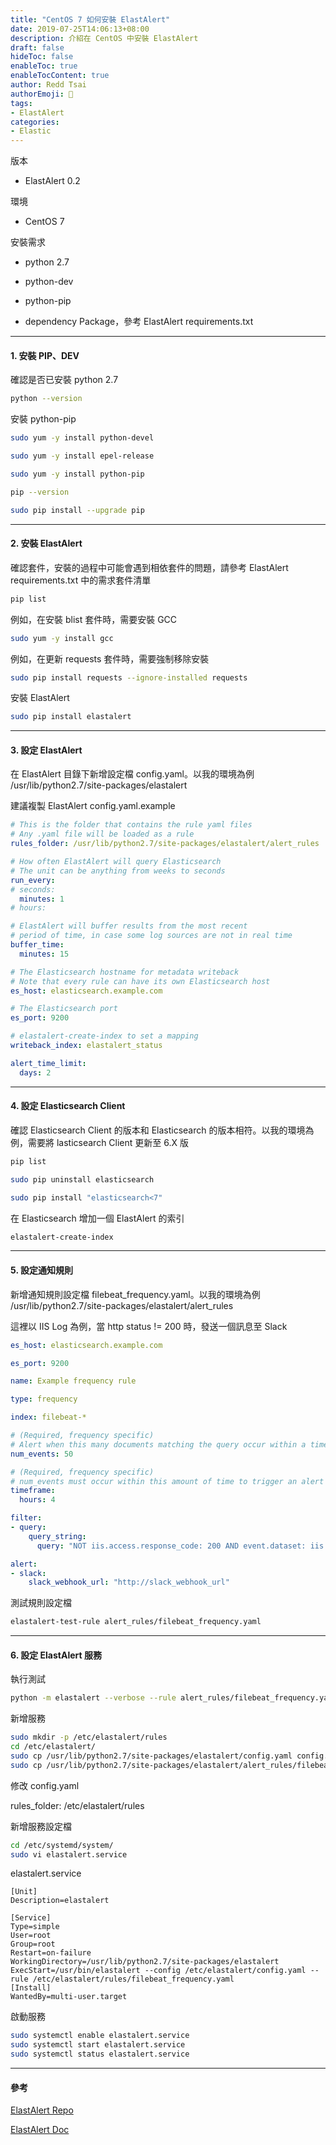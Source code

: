```yaml
---
title: "CentOS 7 如何安裝 ElastAlert"
date: 2019-07-25T14:06:13+08:00
description: 介紹在 CentOS 中安裝 ElastAlert
draft: false
hideToc: false
enableToc: true
enableTocContent: true
author: Redd Tsai
authorEmoji: 🐔
tags:
- ElastAlert
categories:
- Elastic
---
```


<!--more-->

版本

* ElastAlert 0.2

環境

* CentOS 7

安裝需求

* python 2.7

* python-dev

* python-pip

* dependency Package，參考 ElastAlert requirements.txt

* * * *

#### 1. 安裝 PIP、DEV

確認是否已安裝 python 2.7

```bash
python --version
```

安裝 python-pip

```bash
sudo yum -y install python-devel

sudo yum -y install epel-release

sudo yum -y install python-pip

pip --version

sudo pip install --upgrade pip
```

* * * *

#### 2. 安裝 ElastAlert

確認套件，安裝的過程中可能會遇到相依套件的問題，請參考 ElastAlert requirements.txt 中的需求套件清單

```bash
pip list
```

例如，在安裝 blist 套件時，需要安裝 GCC

```bash
sudo yum -y install gcc
```

例如，在更新 requests 套件時，需要強制移除安裝

```bash
sudo pip install requests --ignore-installed requests
```

安裝 ElastAlert

```bash
sudo pip install elastalert
```

* * * *

#### 3. 設定 ElastAlert

在 ElastAlert 目錄下新增設定檔 config.yaml。以我的環境為例 /usr/lib/python2.7/site-packages/elastalert

建議複製 ElastAlert config.yaml.example

```yaml
# This is the folder that contains the rule yaml files
# Any .yaml file will be loaded as a rule
rules_folder: /usr/lib/python2.7/site-packages/elastalert/alert_rules

# How often ElastAlert will query Elasticsearch
# The unit can be anything from weeks to seconds
run_every:
# seconds:
  minutes: 1
# hours:

# ElastAlert will buffer results from the most recent
# period of time, in case some log sources are not in real time
buffer_time:
  minutes: 15

# The Elasticsearch hostname for metadata writeback
# Note that every rule can have its own Elasticsearch host
es_host: elasticsearch.example.com

# The Elasticsearch port
es_port: 9200

# elastalert-create-index to set a mapping
writeback_index: elastalert_status

alert_time_limit:
  days: 2
```

* * * *

#### 4. 設定 Elasticsearch Client

確認 Elasticsearch Client 的版本和 Elasticsearch 的版本相符。以我的環境為例，需要將 lasticsearch Client 更新至 6.X 版

```bash
pip list

sudo pip uninstall elasticsearch

sudo pip install "elasticsearch<7"
```

在 Elasticsearch 增加一個 ElastAlert 的索引

```bash
elastalert-create-index
```

* * * *

#### 5. 設定通知規則

新增通知規則設定檔 filebeat_frequency.yaml。以我的環境為例 /usr/lib/python2.7/site-packages/elastalert/alert_rules

這裡以 IIS Log 為例，當 http status != 200 時，發送一個訊息至 Slack

```yaml
es_host: elasticsearch.example.com

es_port: 9200

name: Example frequency rule

type: frequency

index: filebeat-*

# (Required, frequency specific)
# Alert when this many documents matching the query occur within a timeframe
num_events: 50

# (Required, frequency specific)
# num_events must occur within this amount of time to trigger an alert
timeframe:
  hours: 4

filter:
- query:
    query_string:
      query: "NOT iis.access.response_code: 200 AND event.dataset: iis.access"

alert:
- slack:
    slack_webhook_url: "http://slack_webhook_url"
```

測試規則設定檔

```bash
elastalert-test-rule alert_rules/filebeat_frequency.yaml
```

* * * *

#### 6. 設定 ElastAlert 服務

執行測試

```bash
python -m elastalert --verbose --rule alert_rules/filebeat_frequency.yaml
```

新增服務

```bash
sudo mkdir -p /etc/elastalert/rules
cd /etc/elastalert/
sudo cp /usr/lib/python2.7/site-packages/elastalert/config.yaml config.yaml
sudo cp /usr/lib/python2.7/site-packages/elastalert/alert_rules/filebeat_frequency.yaml rules/filebeat_frequency.yaml
```

修改 config.yaml

rules_folder: /etc/elastalert/rules

新增服務設定檔

```bash
cd /etc/systemd/system/
sudo vi elastalert.service
```

elastalert.service

```text
[Unit]
Description=elastalert

[Service]
Type=simple
User=root
Group=root
Restart=on-failure
WorkingDirectory=/usr/lib/python2.7/site-packages/elastalert
ExecStart=/usr/bin/elastalert --config /etc/elastalert/config.yaml --rule /etc/elastalert/rules/filebeat_frequency.yaml
[Install]
WantedBy=multi-user.target
```

啟動服務

```bash
sudo systemctl enable elastalert.service
sudo systemctl start elastalert.service
sudo systemctl status elastalert.service
```

* * * *

#### 參考

[ElastAlert Repo](https://github.com/Yelp/elastalert)

[ElastAlert Doc](https://elastalert.readthedocs.io/en/latest/)
